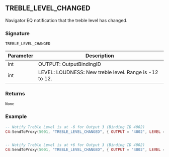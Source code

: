 ## TREBLE\_LEVEL\_CHANGED

Navigator EQ notification that the treble level has changed.


### Signature

`TREBLE_LEVEL_CHANGED`


| Parameter | Description |
| --- | --- |
| int | OUTPUT: OutputBindingID |
| int | LEVEL: LOUDNESS: New treble level. Range is -12 to 12. |


### Returns

`None`


### Example

```lua
-- Notify Treble Level is at -6 for Output 3 (Binding ID 4002)
C4:SendToProxy(5001, "TREBLE_LEVEL_CHANGED", { OUTPUT = "4002", LEVEL = -6 }, "NOTIFY")


-- Notify Treble Level is at +6 for Output 3 (Binding ID 4002)
C4:SendToProxy(5001, "TREBLE_LEVEL_CHANGED", { OUTPUT = "4002", LEVEL = 6 }, "NOTIFY")
```
